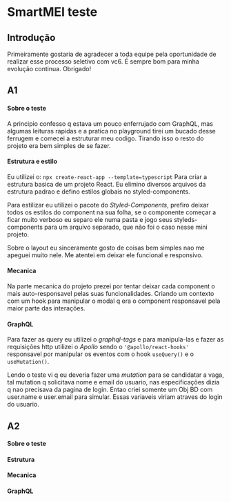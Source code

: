 # SmartMEI teste


## Introdução
Primeiramente gostaria de agradecer a toda equipe pela oportunidade de realizar esse processo seletivo com vc6.
É sempre bom para minha evolução continua. Obrigado! 


## A1
#### Sobre o teste
A principio confesso q estava um pouco enferrujado com GraphQL, mas algumas leituras rapidas e a pratica no playground tirei um bucado desse ferrugem e comecei a estruturar meu codigo. 
Tirando isso o resto do projeto era bem simples de se fazer. 

#### Estrutura e estilo
Eu utilizei o: ```npx create-react-app --template=typescript``` Para criar a estrutura basica de um projeto React. Eu elimino diversos arquivos da estrutura padrao e defino estilos globais no styled-components.

Para estilizar eu utilizei o pacote do _Styled-Components_, prefiro deixar todos os estilos do component na sua folha, se o componente começar a ficar muito verboso eu separo ele numa pasta e jogo seus styleds-components para um arquivo separado, que não foi o caso nesse mini projeto.

Sobre o layout eu sinceramente gosto de coisas bem simples nao me apeguei muito nele. Me atentei em deixar ele funcional e responsivo.

#### Mecanica
Na parte mecanica do projeto prezei por tentar deixar cada component o mais auto-responsavel pelas suas funcionalidades. Criando um contexto com um hook para manipular o modal q era o component responsavel pela maior parte das interações.

#### GraphQL
Para fazer as query eu utilizei o _graphql-tags_ e para manipula-las e fazer as requisições http utilizei o _Apollo_ sendo o ``` '@apollo/react-hooks' ``` responsavel por manipular os eventos com o hook ```useQuery()``` e o ```useMutation()```. 

Lendo o teste vi q eu deveria fazer uma _mutation_ para se candidatar a vaga, tal mutation q solicitava nome e email do usuario, nas especificações dizia q nao precisava da pagina de login. Entao criei somente um Obj BD com user.name e user.email para simular. Essas variaveis viriam atraves do login do usuario.

## A2
#### Sobre o teste

#### Estrutura

#### Mecanica

#### GraphQL







